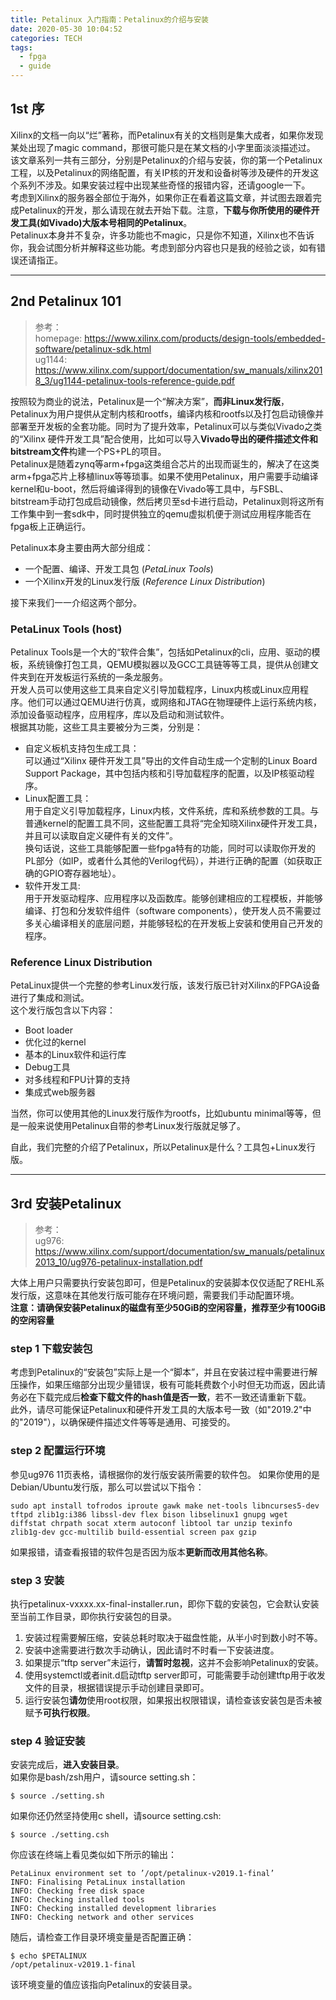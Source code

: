 ```yaml
---
title: Petalinux 入门指南：Petalinux的介绍与安装
date: 2020-05-30 10:04:52
categories: TECH
tags: 
  - fpga
  - guide
---
```


## 1st 序

Xilinx的文档一向以“烂”著称，而Petalinux有关的文档则是集大成者，如果你发现某处出现了magic command，那很可能只是在某文档的小字里面淡淡描述过。  
该文章系列一共有三部分，分别是Petalinux的介绍与安装，你的第一个Petalinux工程，以及Petalinux的网络配置，有关IP核的开发和设备树等涉及硬件的开发这个系列不涉及。如果安装过程中出现某些奇怪的报错内容，还请google一下。  
考虑到Xilinx的服务器全部位于海外，如果你正在看着这篇文章，并试图去跟着完成Petalinux的开发，那么请现在就去开始下载。注意，**下载与你所使用的硬件开发工具(如Vivado)大版本号相同的Petalinux**。  
Petalinux本身并不复杂，许多功能也不magic，只是你不知道，Xilinx也不告诉你，我会试图分析并解释这些功能。考虑到部分内容也只是我的经验之谈，如有错误还请指正。

***

## 2nd Petalinux 101

> 参考：  
> homepage: https://www.xilinx.com/products/design-tools/embedded-software/petalinux-sdk.html  
> ug1144: https://www.xilinx.com/support/documentation/sw_manuals/xilinx2018_3/ug1144-petalinux-tools-reference-guide.pdf

按照较为商业的说法，Petalinux是一个“解决方案”，**而非Linux发行版**，Petalinux为用户提供从定制内核和rootfs，编译内核和rootfs以及打包启动镜像并部署至开发板的全套功能。同时为了提升效率，Petalinux可以与类似Vivado之类的“Xilinx 硬件开发工具”配合使用，比如可以导入**Vivado导出的硬件描述文件和bitstream文件**构建一个PS+PL的项目。  
Petalinux是随着zynq等arm+fpga这类组合芯片的出现而诞生的，解决了在这类arm+fpga芯片上移植linux等等琐事。如果不使用Petalinux，用户需要手动编译kernel和u-boot，然后将编译得到的镜像在Vivado等工具中，与FSBL、bitstream手动打包成启动镜像，然后拷贝至sd卡进行启动，Petalinux则将这所有工作集中到一套sdk中，同时提供独立的qemu虚拟机便于测试应用程序能否在fpga板上正确运行。  

Petalinux本身主要由两大部分组成：
+ 一个配置、编译、开发工具包 (*PetaLinux Tools*)  
+ 一个Xilinx开发的Linux发行版 (*Reference Linux Distribution*)  

接下来我们一一介绍这两个部分。

### PetaLinux Tools (host)

Petalinux Tools是一个大的“软件合集”，包括如Petalinux的cli，应用、驱动的模板，系统镜像打包工具，QEMU模拟器以及GCC工具链等等工具，提供从创建文件夹到在开发板运行系统的一条龙服务。  
开发人员可以使用这些工具来自定义引导加载程序，Linux内核或Linux应用程序。他们可以通过QEMU进行仿真，或网络和JTAG在物理硬件上运行系统内核，添加设备驱动程序，应用程序，库以及启动和测试软件。  
根据其功能，这些工具主要被分为三类，分别是：
+ 自定义板机支持包生成工具：  
可以通过“Xilinx 硬件开发工具”导出的文件自动生成一个定制的Linux Board Support Package，其中包括内核和引导加载程序的配置，以及IP核驱动程序。
+ Linux配置工具：  
用于自定义引导加载程序，Linux内核，文件系统，库和系统参数的工具。与普通kernel的配置工具不同，这些配置工具将“完全知晓Xilinx硬件开发工具，并且可以读取自定义硬件有关的文件”。  
换句话说，这些工具能够配置一些fpga特有的功能，同时可以读取你开发的PL部分（如IP，或者什么其他的Verilog代码），并进行正确的配置（如获取正确的GPIO寄存器地址）。
+ 软件开发工具:  
用于开发驱动程序、应用程序以及函数库。能够创建相应的工程模板，并能够编译、打包和分发软件组件（software components），使开发人员不需要过多关心编译相关的底层问题，并能够轻松的在开发板上安装和使用自己开发的程序。

### Reference Linux Distribution  

PetaLinux提供一个完整的参考Linux发行版，该发行版已针对Xilinx的FPGA设备进行了集成和测试。  
这个发行版包含以下内容：  
- Boot loader
- 优化过的kernel
- 基本的Linux软件和运行库
- Debug工具
- 对多线程和FPU计算的支持
- 集成式web服务器

当然，你可以使用其他的Linux发行版作为rootfs，比如ubuntu minimal等等，但是一般来说使用Petalinux自带的参考Linux发行版就足够了。

自此，我们完整的介绍了Petalinux，所以Petalinux是什么？工具包+Linux发行版。

***

## 3rd 安装Petalinux

> 参考：  
> ug976: https://www.xilinx.com/support/documentation/sw_manuals/petalinux2013_10/ug976-petalinux-installation.pdf

大体上用户只需要执行安装包即可，但是Petalinux的安装脚本仅仅适配了REHL系发行版，这意味在其他发行版可能存在环境问题，需要我们手动配置环境。  
**注意：请确保安装Petalinux的磁盘有至少50GiB的空闲容量，推荐至少有100GiB的空闲容量**  

### step 1 下载安装包

考虑到Petalinux的“安装包”实际上是一个“脚本”，并且在安装过程中需要进行解压操作，如果压缩部分出现少量错误，极有可能耗费数个小时但无功而返，因此请务必在下载完成后**检查下载文件的hash值是否一致**，若不一致还请重新下载。  
此外，请尽可能保证Petalinux和硬件开发工具的大版本号一致（如"2019.2"中的"2019"），以确保硬件描述文件等等是通用、可接受的。

### step 2 配置运行环境

参见ug976 11页表格，请根据你的发行版安装所需要的软件包。
如果你使用的是Debian/Ubuntu发行版，那么可以尝试以下指令：

``` 
sudo apt install tofrodos iproute gawk make net-tools libncurses5-dev tftpd zlib1g:i386 libssl-dev flex bison libselinux1 gnupg wget diffstat chrpath socat xterm autoconf libtool tar unzip texinfo zlib1g-dev gcc-multilib build-essential screen pax gzip
```
如果报错，请查看报错的软件包是否因为版本**更新而改用其他名称**。

### step 3 安装

执行petalinux-vxxxx.xx-final-installer.run，即你下载的安装包，它会默认安装至当前工作目录，即你执行安装包的目录。
1. 安装过程需要解压缩，安装总耗时取决于磁盘性能，从半小时到数小时不等。  
2. 安装中途需要进行数次手动确认，因此请时不时看一下安装进度。  
3. 如果提示“tftp server”未运行，**请暂时忽视**，这并不会影响Petalinux的安装。
4. 使用systemctl或者init.d启动tftp server即可，可能需要手动创建tftp用于收发文件的目录，根据错误提示手动创建目录即可。  
5. 运行安装包**请勿**使用root权限，如果报出权限错误，请检查该安装包是否未被赋予**可执行权限**。

### step 4 验证安装

安装完成后，**进入安装目录**。  
如果你是bash/zsh用户，请source setting.sh：
```
$ source ./setting.sh
```
如果你还仍然坚持使用c shell，请source setting.csh:
```
$ source ./setting.csh
```

你应该在终端上看见类似如下所示的输出：
```
PetaLinux environment set to ’/opt/petalinux-v2019.1-final’
INFO: Finalising PetaLinux installation
INFO: Checking free disk space
INFO: Checking installed tools
INFO: Checking installed development libraries
INFO: Checking network and other services
```
  
随后，请检查工作目录环境变量是否配置正确：
```
$ echo $PETALINUX
/opt/petalinux-v2019.1-final
```
该环境变量的值应该指向Petalinux的安装目录。

